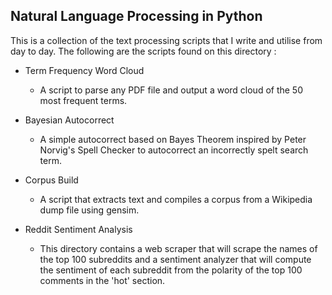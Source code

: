 ## Natural Language Processing in Python
This is a collection of the text processing scripts that I write and utilise from day to day. The following are the scripts found on this directory :

* Term Frequency Word Cloud 
  * A script to parse any PDF file and output a word cloud of the 50 most frequent terms.

* Bayesian Autocorrect
  * A simple autocorrect based on Bayes Theorem inspired by Peter Norvig's Spell Checker to autocorrect an incorrectly spelt search term. 

* Corpus Build
  * A script that extracts text and compiles a corpus from a Wikipedia dump file using gensim. 

* Reddit Sentiment Analysis
  * This directory contains a web scraper that will scrape the names of the top 100 subreddits and a sentiment analyzer that will compute the sentiment of each subreddit from the polarity of the top 100 comments in the 'hot' section.
